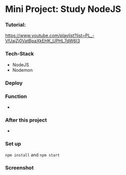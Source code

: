 # Mini Project: Study NodeJS

### Tutorial:

https://www.youtube.com/playlist?list=PL_-VfJajZj0VatBpaXkEHK_UPHL7dW6I3

### Tech-Stack

- NodeJS
- Nodemon

### Deploy

### Function

-

### After this project

-

### Set up

`npm install` and `npm start`

### Screenshot
